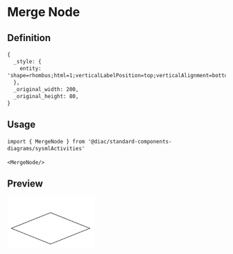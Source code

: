 # Merge Node

## Definition

```
{
  _style: { 
    entity: 'shape=rhombus;html=1;verticalLabelPosition=top;verticalAlignment=bottom;',
  },
  _original_width: 200,
  _original_height: 80,
}
```

## Usage

```
import { MergeNode } from '@diac/standard-components-diagrams/sysmlActivities'

<MergeNode/>
```

## Preview

<img src="./merge-node.png" width="200"/>
